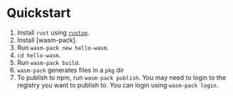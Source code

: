 # Quickstart

1. Install `rust` using [`rustup`].
1. Install [wasm-pack].
1. Run `wasm-pack new hello-wasm`.
1. `cd hello-wasm`.
1. Run `wasm-pack build`.
1. `wasm-pack` generates files in a `pkg` dir
1. To publish to npm, run `wasm-pack publish`. You may need to login to the
   registry you want to publish to. You can login using `wasm-pack login`.

[`rustup`]: https://rustup.rs/
[Install this tool.]: https://rustwasm.github.io/wasm-pack/installer/
